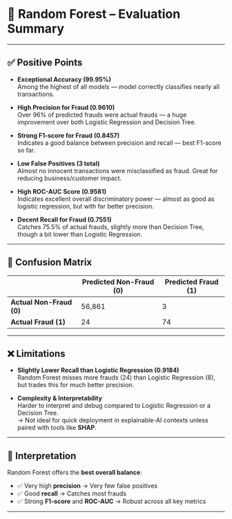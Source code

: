 # 🌲 Random Forest – Evaluation Summary

---

## ✅ Positive Points

- **Exceptional Accuracy (99.95%)**  
  Among the highest of all models — model correctly classifies nearly all transactions.

- **High Precision for Fraud (0.9610)**  
  Over 96% of predicted frauds were actual frauds — a huge improvement over both Logistic Regression and Decision Tree.

- **Strong F1-score for Fraud (0.8457)**  
  Indicates a good balance between precision and recall — best F1-score so far.

- **Low False Positives (3 total)**  
  Almost no innocent transactions were misclassified as fraud. Great for reducing business/customer impact.

- **High ROC-AUC Score (0.9581)**  
  Indicates excellent overall discriminatory power — almost as good as logistic regression, but with far better precision.

- **Decent Recall for Fraud (0.7551)**  
  Catches 75.5% of actual frauds, slightly more than Decision Tree, though a bit lower than Logistic Regression.

---

## 🧮 Confusion Matrix

|                         | Predicted Non-Fraud (0) | Predicted Fraud (1) |
|-------------------------|--------------------------|----------------------|
| **Actual Non-Fraud (0)** | 56,861                   | 3                    |
| **Actual Fraud (1)**     | 24                       | 74                   |

---

## ❌ Limitations

- **Slightly Lower Recall than Logistic Regression (0.9184)**  
  Random Forest misses more frauds (24) than Logistic Regression (8), but trades this for much better precision.

- **Complexity & Interpretability**  
  Harder to interpret and debug compared to Logistic Regression or a Decision Tree.  
  → Not ideal for quick deployment in explainable-AI contexts unless paired with tools like **SHAP**.

---

## 🧠 Interpretation

Random Forest offers the **best overall balance**:

- ✅ Very high **precision** → Very few false positives  
- ✅ Good **recall** → Catches most frauds  
- ✅ Strong **F1-score** and **ROC-AUC** → Robust across all key metrics

---



